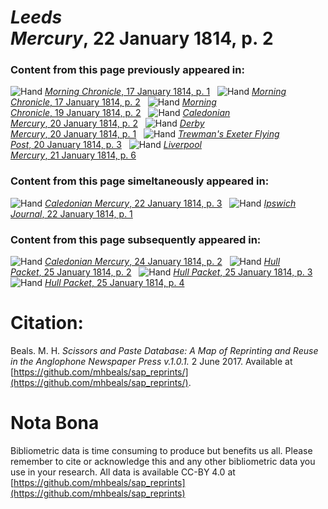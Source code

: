 # *Leeds Mercury*, 22 January 1814, p. 2  
  
### Content from this page previously appeared in:  
![Hand](http://scissorsandpaste.net/wp-content/uploads/2017/06/smallhandpointer.png) [*Morning Chronicle*, 17 January 1814, p. 1](https://mhbeals.github.io/sap_html/Morning-Chronicle/Morning-Chronicle-17-January-1814-p-1)  
![Hand](http://scissorsandpaste.net/wp-content/uploads/2017/06/smallhandpointer.png) [*Morning Chronicle*, 17 January 1814, p. 2](https://mhbeals.github.io/sap_html/Morning-Chronicle/Morning-Chronicle-17-January-1814-p-2)  
![Hand](http://scissorsandpaste.net/wp-content/uploads/2017/06/smallhandpointer.png) [*Morning Chronicle*, 19 January 1814, p. 2](https://mhbeals.github.io/sap_html/Morning-Chronicle/Morning-Chronicle-19-January-1814-p-2)  
![Hand](http://scissorsandpaste.net/wp-content/uploads/2017/06/smallhandpointer.png) [*Caledonian Mercury*, 20 January 1814, p. 2](https://mhbeals.github.io/sap_html/Caledonian-Mercury/Caledonian-Mercury-20-January-1814-p-2)  
![Hand](http://scissorsandpaste.net/wp-content/uploads/2017/06/smallhandpointer.png) [*Derby Mercury*, 20 January 1814, p. 1](https://mhbeals.github.io/sap_html/Derby-Mercury/Derby-Mercury-20-January-1814-p-1)  
![Hand](http://scissorsandpaste.net/wp-content/uploads/2017/06/smallhandpointer.png) [*Trewman's Exeter Flying Post*, 20 January 1814, p. 3](https://mhbeals.github.io/sap_html/Trewman's-Exeter-Flying-Post/Trewman's-Exeter-Flying-Post-20-January-1814-p-3)  
![Hand](http://scissorsandpaste.net/wp-content/uploads/2017/06/smallhandpointer.png) [*Liverpool Mercury*, 21 January 1814, p. 6](https://mhbeals.github.io/sap_html/Liverpool-Mercury/Liverpool-Mercury-21-January-1814-p-6)  
  
### Content from this page simeltaneously appeared in:  
![Hand](http://scissorsandpaste.net/wp-content/uploads/2017/06/smallhandpointer.png) [*Caledonian Mercury*, 22 January 1814, p. 3](https://mhbeals.github.io/sap_html/Caledonian-Mercury/Caledonian-Mercury-22-January-1814-p-3)  
![Hand](http://scissorsandpaste.net/wp-content/uploads/2017/06/smallhandpointer.png) [*Ipswich Journal*, 22 January 1814, p. 1](https://mhbeals.github.io/sap_html/Ipswich-Journal/Ipswich-Journal-22-January-1814-p-1)  
  
### Content from this page subsequently appeared in:  
![Hand](http://scissorsandpaste.net/wp-content/uploads/2017/06/smallhandpointer.png) [*Caledonian Mercury*, 24 January 1814, p. 2](https://mhbeals.github.io/sap_html/Caledonian-Mercury/Caledonian-Mercury-24-January-1814-p-2)  
![Hand](http://scissorsandpaste.net/wp-content/uploads/2017/06/smallhandpointer.png) [*Hull Packet*, 25 January 1814, p. 2](https://mhbeals.github.io/sap_html/Hull-Packet/Hull-Packet-25-January-1814-p-2)  
![Hand](http://scissorsandpaste.net/wp-content/uploads/2017/06/smallhandpointer.png) [*Hull Packet*, 25 January 1814, p. 3](https://mhbeals.github.io/sap_html/Hull-Packet/Hull-Packet-25-January-1814-p-3)  
![Hand](http://scissorsandpaste.net/wp-content/uploads/2017/06/smallhandpointer.png) [*Hull Packet*, 25 January 1814, p. 4](https://mhbeals.github.io/sap_html/Hull-Packet/Hull-Packet-25-January-1814-p-4)  


# Citation: 

Beals. M. H. *Scissors and Paste Database: A Map of Reprinting and Reuse in the Anglophone Newspaper Press v.1.0.1.* 2 June 2017. Available at [https://github.com/mhbeals/sap_reprints/](https://github.com/mhbeals/sap_reprints/). 

# Nota Bona

Bibliometric data is time consuming to produce but benefits us all. Please remember to cite or acknowledge this and any other bibliometric data you use in your research. All data is available CC-BY 4.0 at [https://github.com/mhbeals/sap_reprints](https://github.com/mhbeals/sap_reprints)